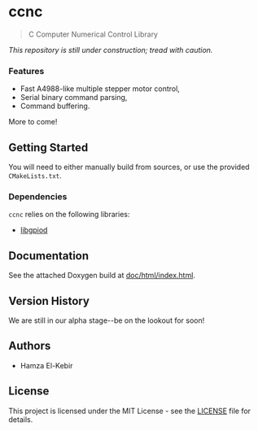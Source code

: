 # ccnc

> C Computer Numerical Control Library

_This repository is still under construction; tread with caution._

### Features

- Fast A4988-like multiple stepper motor control,
- Serial binary command parsing,
- Command buffering.

More to come!

## Getting Started

You will need to either manually build from sources, or use the provided `CMakeLists.txt`.

### Dependencies

`ccnc` relies on the following libraries:

- [libgpiod](https://git.kernel.org/pub/scm/libs/libgpiod/libgpiod.git/)

## Documentation

See the attached Doxygen build at [doc/html/index.html](doc/html/index.html).

## Version History

We are still in our alpha stage--be on the lookout for soon!

## Authors

* Hamza El-Kebir

## License

This project is licensed under the MIT License - see the [LICENSE](LICENSE) file for details.